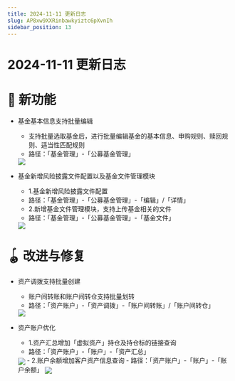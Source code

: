 ```yaml
---
title: 2024-11-11 更新日志
slug: AP8xw9XXRinbawkyiztc6pXvnIh
sidebar_position: 13
---
```



# 2024-11-11 更新日志

# 🎉 新功能

- 基金基本信息支持批量编辑
    - 支持批量选取基金后，进行批量编辑基金的基本信息、申购规则、赎回规则、适当性匹配规则
    - 路径：「基金管理」-「公募基金管理」
    <img src="/assets/EPGnbbyZsovp9LxknPTc7z4gnhe.png" src-width="1280" src-height="832" align="center"/>

- 基金新增风险披露文件配置以及基金文件管理模块
    - 1.基金新增风险披露文件配置
    - 路径：「基金管理」-「公募基金管理」-「编辑」/「详情」
    - 2.新增基金文件管理模块，支持上传基金相关的文件
    - 路径：「基金管理」-「公募基金管理」-「基金文件」
    <img src="/assets/LaMob64O7oiHV4xo315cWi9Gnte.png" src-width="1280" src-height="830" align="center"/>

# 🪀 改进与修复

- 资产调拨支持批量创建
    - 账户间转账和账户间转仓支持批量划转
    - 路径：「资产账户」-「资产调拨」-「账户间转账」/「账户间转仓」
    <img src="/assets/NbIMb07s9osj3Cx8MfacdVC2nbd.png" src-width="3752" src-height="1080" align="center"/>

- 资产账户优化
    - 1.资产汇总增加「虚拟资产」持仓及持仓标的链接查询
    - 路径：「资产账户」-「账户」-「资产汇总」
    <img src="/assets/V9qQbTjcKou1rAxdZvUcV0qcnic.png" src-width="3198" src-height="1246" align="center"/>
    - 2.账户余额增加客户资产信息查询
    - 路径：「资产账户」-「账户」-「账户余额」
    <img src="/assets/J5I2bSW6GoSegIx1OJhcQ5gXn3f.png" src-width="3328" src-height="1534" align="center"/>
    
